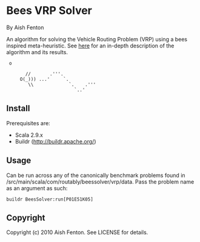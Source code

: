 # Bees VRP Solver
By Aish Fenton

An algorithm for solving the Vehicle Routing Problem (VRP) using a bees inspired meta-heuristic. See [here](http://www.scribd.com/fullscreen/87621958?access_key=key-xpfqkadpu870u9xkebt) for an in-depth description of the algorithm and its results. 

	 o
		    
		   //       .'''.
		 O(_))) ...'     `.
			\\             `.    .'''
		                     `..'


## Install

Prerequisites are:

  - Scala 2.9.x
  - Buildr (http://buildr.apache.org/)

## Usage
Can be run across any of the canonically benchmark problems found in /src/main/scala/com/routably/beessolver/vrp/data. Pass the problem name as an argument as such: 
	
	buildr BeesSolver:run[P01E51K05]

## Copyright

Copyright (c) 2010 Aish Fenton. See LICENSE for details.
